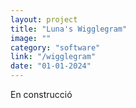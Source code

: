 ```yaml
---
layout: project
title: "Luna's Wigglegram"
image: ""
category: "software"
link: "/wigglegram"
date: "01-01-2024"
---
```

En construcció